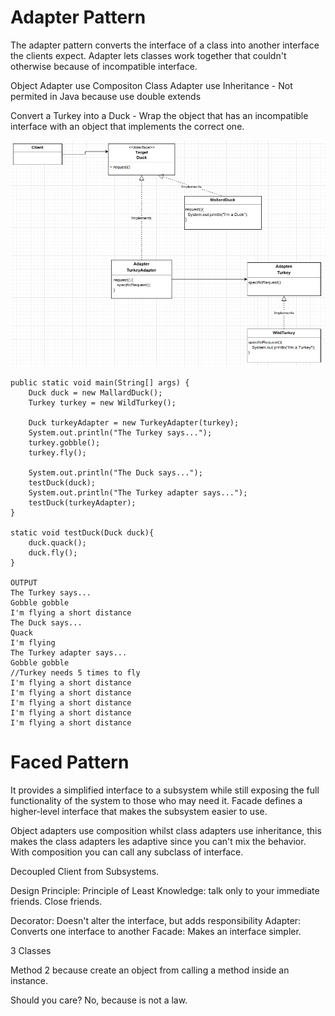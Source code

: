 # Adapter Pattern
The adapter pattern converts the interface of a class into another interface the clients expect. Adapter lets classes work together that couldn't otherwise
because of incompatible interface.

Object Adapter use Compositon
Class Adapter use Inheritance - Not permited in Java because use double extends

Convert a Turkey into a Duck - Wrap the object that has an incompatible interface with an object that implements the correct one.

![img.png](src/image/img.png)


```
public static void main(String[] args) {
    Duck duck = new MallardDuck();
    Turkey turkey = new WildTurkey();

    Duck turkeyAdapter = new TurkeyAdapter(turkey);
    System.out.println("The Turkey says...");
    turkey.gobble();
    turkey.fly();

    System.out.println("The Duck says...");
    testDuck(duck);
    System.out.println("The Turkey adapter says...");
    testDuck(turkeyAdapter);
}

static void testDuck(Duck duck){
    duck.quack();
    duck.fly();
}

OUTPUT
The Turkey says...
Gobble gobble
I'm flying a short distance
The Duck says...
Quack
I'm flying
The Turkey adapter says...
Gobble gobble
//Turkey needs 5 times to fly
I'm flying a short distance
I'm flying a short distance
I'm flying a short distance
I'm flying a short distance
I'm flying a short distance

```

# Faced Pattern
It provides a simplified interface to a subsystem while still exposing the full functionality of the system to those who may need it. Facade
defines a higher-level interface that makes the subsystem easier to use.

Object adapters use composition whilst class adapters use inheritance, this makes the class adapters les adaptive
since you can't mix the behavior. With composition you can call any subclass of interface.

Decoupled Client from Subsystems.

Design Principle: Principle of Least Knowledge: talk only to your immediate friends. Close friends.

Decorator: Doesn't alter the interface, but adds responsibility
Adapter: Converts one interface to another
Facade: Makes an interface simpler.

3 Classes

Method 2 because create an object from calling a method inside an instance.

Should you care? No, because is not a law.